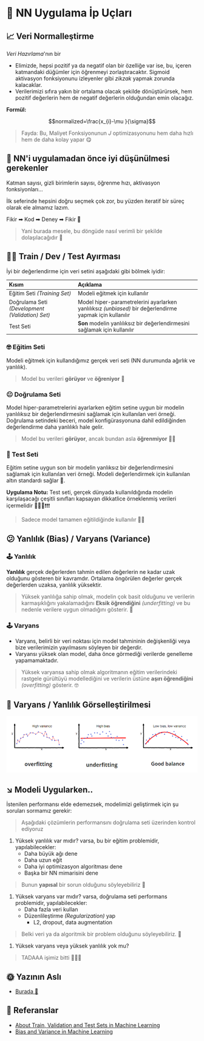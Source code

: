 # 🎈 NN Uygulama İp Uçları

## 📈 Veri Normalleştirme

_Veri Hazırlama_'nın bir

* Elimizde, hepsi pozitif ya da negatif olan bir özelliğe var ise, bu, içeren katmandaki düğümler için öğrenmeyi zorlaştıracaktır. Sigmoid aktivasyon fonksiyonunu izleyenler gibi _zikzak_ yapmak zorunda kalacaklar. 
* Verilerimizi sıfıra yakın bir ortalama olacak şekilde dönüştürürsek, hem pozitif değerlerin hem de negatif değerlerin olduğundan emin olacağız.

**Formül:**

$$normalized=\frac{x_{i}-\mu }{\sigma}$$

> Fayda: Bu, Maliyet Fonksiyonunun _J_ optimizasyonunu hem daha hızlı hem de daha kolay yapar 😋

## 🚩 NN'i uygulamadan önce iyi düşünülmesi gerekenler

Katman sayısı, gizli birimlerin sayısı, öğrenme hızı, aktivasyon fonksiyonları...

İlk seferinde hepsini doğru seçmek çok zor, bu yüzden iteratif bir süreç olarak ele almamız lazım.

Fikir ➡ Kod ➡ Deney ➡ Fikir 🔁

> Yani burada mesele, bu döngüde nasıl verimli bir şekilde dolaşılacağıdır 🤔

## 👷‍♀️ Train / Dev / Test Ayırması

İyi bir değerlendirme için veri setini aşağıdaki gibi bölmek iyidir:

| Kısım | Açıklama |
| :--- | :--- |
| Eğitim Seti _\(Training Set\)_ | Modeli eğitmek için kullanılır |
| Doğrulama Seti _\(Development \(Validation\) Set\)_ | Model hiper-parametrelerini ayarlarken yanlılıksız _\(unbiased\)_ bir değerlendirme yapmak için kullanılır |
| Test Seti | **Son** modelin yanlılıksız bir değerlendirmesini sağlamak için kullanılır |

### 🤓 Eğitim Seti

Modeli eğitmek için kullandığımız gerçek veri seti \(NN durumunda ağırlık ve yanlılık\).

> Model bu verileri **görüyor** ve **öğreniyor** 👶

### 😐 Doğrulama Seti

Model hiper-parametrelerini ayarlarken eğitim setine uygun bir modelin yanlılıksız bir değerlendirmesini sağlamak için kullanılan veri örneği. Doğrulama setindeki beceri, model konfigürasyonuna dahil edildiğinden değerlendirme daha yanlılıklı hale gelir.

> Model bu verileri **görüyor**, ancak bundan asla **öğrenmiyor** 👨‍🚀

### 🧐 Test Seti

Eğitim setine uygun son bir modelin yanlıksız bir değerlendirmesini sağlamak için kullanılan veri örneği. Modeli değerlendirmek için kullanılan altın standardı sağlar 🌟.

**Uygulama Notu:** Test seti, gerçek dünyada kullanıldığında modelin karşılaşacağı çeşitli sınıfları kapsayan dikkatlice örneklenmiş verileri içermelidir 🚩🚩🚩❗❗❗

> Sadece model tamamen eğitildiğinde kullanılır 👨‍🎓

## 😕 Yanlılık \(Bias\) / Varyans \(Variance\)

### 🕹 Yanlılık

**Yanlılık** gerçek değerlerden tahmin edilen değerlerin ne kadar uzak olduğunu gösteren bir kavramdır. Ortalama öngörülen değerler gerçek değerlerden uzaksa, yanlılık yüksektir.

> Yüksek yanlılığa sahip olmak, modelin çok basit olduğunu ve verilerin karmaşıklığını yakalamadığını **Eksik öğrendiğini** _\(underfitting\)_ ve bu nedenle verilere uygun olmadığını gösterir. 🤕

### 🕹 Varyans

* Varyans, belirli bir veri noktası için model tahmininin değişkenliği veya bize verilerimizin yayılmasını söyleyen bir değerdir.
* Varyansı yüksek olan model, daha önce görmediği verilerde genelleme yapamamaktadır.

> Yüksek varyansa sahip olmak algoritmanın eğitim verilerindeki rastgele gürültüyü modellediğini ve verilerin üstüne **aşırı öğrendiğini** _\(overfitting\)_ gösterir. 🤓

## 👀 Varyans / Yanlılık Görselleştirilmesi

![](../.gitbook/assets/Fittings.png)

## ↘ Modeli Uygularken..

İstenilen performansı elde edemezsek, modelimizi geliştirmek için şu soruları sormamız gerekir:

> Aşağıdaki çözümlerin performansını doğrulama seti üzerinden kontrol ediyoruz

1. Yüksek yanlılık var mıdır? varsa, bu bir eğitim problemidir, yapılabilecekler:
   * Daha büyük ağı dene
   * Daha uzun eğit
   * Daha iyi optimizasyon algoritması dene
   * Başka bir NN mimarisini dene

> Bunun **yapısal** bir sorun olduğunu söyleyebiliriz 🤔

1. Yüksek varyans var mıdır? varsa, doğrulama seti performans problemidir, yapılabilecekler:
   * Daha fazla veri kullan
   * Düzenlileştirme _\(Regularization\)_ yap
     * L2, dropout, data augmentation

> Belki veri ya da algoritmik bir problem olduğunu söyleyebiliriz. 🤔

1. Yüksek varyans veya yüksek yanlılık yok mu?

> TADAAA işimiz bitti 🤗🎉🎊

## 🌞 Yazının Aslı

* [Burada 🐾](https://dl.asmaamir.com/0-nnconcepts/4-practicalaspects)

## 🧐 Referanslar

* [About Train, Validation and Test Sets in Machine Learning](https://towardsdatascience.com/train-validation-and-test-sets-72cb40cba9e7)
* [Bias and Variance in Machine Learning](https://medium.com/datadriveninvestor/bias-and-variance-in-machine-learning-51fdd38d1f86)

